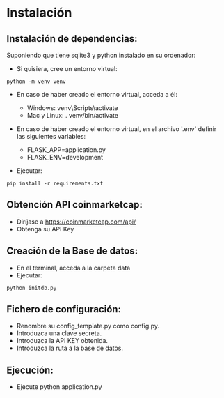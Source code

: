 # Instalación

## Instalación de dependencias:

Suponiendo que tiene sqlite3 y python instalado en su ordenador:

- Si quisiera, cree un entorno virtual:
```
python -m venv venv
```

- En caso de haber creado el entorno virtual, acceda a él:
    + Windows: venv\Scripts\activate
    + Mac y Linux: . venv/bin/activate

- En caso de haber creado el entorno virtual, en el archivo '.env' definir las siguientes variables:
    + FLASK_APP=application.py
    + FLASK_ENV=development

- Ejecutar:
```
pip install -r requirements.txt
```

## Obtención API coinmarketcap:

- Diríjase a https://coinmarketcap.com/api/
- Obtenga su API Key

## Creación de la Base de datos:

- En el terminal, acceda a la carpeta data
- Ejecutar:
```
python initdb.py
```

## Fichero de configuración:

- Renombre su config_template.py como config.py.
- Introduzca una clave secreta.
- Introduzca la API KEY obtenida.
- Introduzca la ruta a la base de datos.

## Ejecución:

- Ejecute python application.py